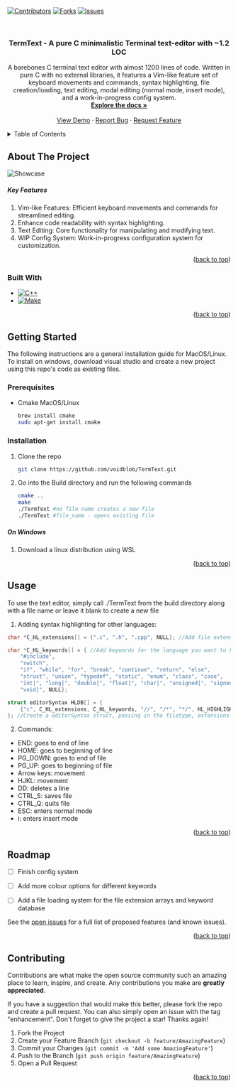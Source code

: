<!-- Improved compatibility of back to top link: See: https://github.com/othneildrew/Best-README-Template/pull/73 -->
<a name="readme-top"></a>
<!--
*** Thanks for checking out the Best-README-Template. If you have a suggestion
*** that would make this better, please fork the repo and create a pull request
*** or simply open an issue with the tag "enhancement".
*** Don't forget to give the project a star!
*** Thanks again! Now go create something AMAZING! :D
-->



<!-- PROJECT SHIELDS -->
<!--
*** I'm using markdown "reference style" links for readability.
*** Reference links are enclosed in brackets [ ] instead of parentheses ( ).
*** See the bottom of this document for the declaration of the reference variables
*** for contributors-url, forks-url, etc. This is an optional, concise syntax you may use.
*** https://www.markdownguide.org/basic-syntax/#reference-style-links
-->
[![Contributors][contributors-shield]][contributors-url]
[![Forks][forks-shield]][forks-url]
[![Issues][issues-shield]][issues-url]




<!-- PROJECT LOGO -->
<br />

<h3 align="center">TermText - A pure C minimalistic Terminal text-editor with ~1.2 LOC </h3>

  <p align="center">
   A barebones C terminal text editor with almost 1200 lines of code. Written in pure C with no external libraries, it features a Vim-like feature set of keyboard movements and commands, syntax highlighting, file creation/loading, text editing, modal editing (normal mode, insert mode), and a work-in-progress config system.
    <br />
    <a href="https://github.com/voidblob/TermText"><strong>Explore the docs »</strong></a>
    <br />
    <br />
    <a href="https://github.com/voidblob/TermText">View Demo</a>
    ·
    <a href="https://github.com/voidblob/TermText/issues">Report Bug</a>
    ·
    <a href="https://github.com/voidblob/TermText/issues">Request Feature</a>
  </p>
</div>



<!-- TABLE OF CONTENTS -->
<details>
  <summary>Table of Contents</summary>
  <ol>
    <li>
      <a href="#about-the-project">About The Project</a>
      <ul>
        <li><a href="#built-with">Built With</a></li>
      </ul>
    </li>
    <li>
      <a href="#getting-started">Getting Started</a>
      <ul>
        <li><a href="#prerequisites">Prerequisites</a></li>
        <li><a href="#installation">Installation</a></li>
      </ul>
    </li>
    <li><a href="#usage">Usage</a></li>
    <li><a href="#roadmap">Roadmap</a></li>
    <li><a href="#contributing">Contributing</a></li>
    <li><a href="#acknowledgments">Acknowledgments</a></li>
  </ol>
</details>



<!-- ABOUT THE PROJECT -->
## About The Project
![Showcase](https://raw.githubusercontent.com/voidblob/TermText/master/showcase.png)

<h5>Key Features</h5>
<ol>
  <li>Vim-like Features: Efficient keyboard movements and commands for streamlined editing.</li>
  <li>Enhance code readability with syntax highlighting.</li>
  <li>Text Editing: Core functionality for manipulating and modifying text.</li>
  <li>
WIP Config System: Work-in-progress configuration system for customization.</li>
</ol>




<p align="right">(<a href="#readme-top">back to top</a>)</p>



### Built With

* [![C++][C++]][C++-url]
* [![Make][Cmake]][Cmake-url]

  
<p align="right">(<a href="#readme-top">back to top</a>)</p>



<!-- GETTING STARTED -->
## Getting Started

The following instructions are a general installation guide for MacOS/Linux. To install on windows, download visual studio and create a new project using this repo's code as existing files. 

### Prerequisites


* Cmake
  MacOS/Linux
  ```sh
  brew install cmake
  sudo apt-get install cmake
  ```

### Installation


1. Clone the repo
   ```sh
   git clone https://github.com/voidblob/TermText.git
   ```
2. Go into the Build directory and run the following commands
   ```sh
   cmake ..
   make
   ./TermText #no file name creates a new file
   ./TermText #file_name - opens existing file
   ```
<h5>On Windows</h5>

1. Download a linux distribution using WSL

<p align="right">(<a href="#readme-top">back to top</a>)</p>



<!-- USAGE EXAMPLES -->
## Usage

To use the text editor, simply call ./TermText from the build directory along with a file name or leave it blank to create a new file

1. Adding syntax highlighting for other languages:
```cpp
char *C_HL_extensions[] = {".c", ".h", ".cpp", NULL}; //Add file extensions (.js for javascript, etc)

char *C_HL_keywords[] = { //Add keywords for the language you want to highlight, adding a | makes it a secondary keyword (different colour)
    "#include",
    "switch",
    "if", "while", "for", "break", "continue", "return", "else",
    "struct", "union", "typedef", "static", "enum", "class", "case",
    "int|", "long|", "double|", "float|", "char|", "unsigned|", "signed|",
    "void|", NULL};

struct editorSyntax HLDB[] = {
    {"c", C_HL_extensions, C_HL_keywords, "//", "/*", "*/", HL_HIGHLIGHT_NUMBERS | HL_HIGHLIGHT_STRINGS},
}; //Create a editorSyntax struct, passing in the filetype, extensions array, keywords array, comment structure (C usings // and /* for comments), and highlight flags
```

2. Commands:

* END: goes to end of line
* HOME: goes to beginning of line
* PG_DOWN: goes to end of file
* PG_UP: goes to beginning of file
* Arrow keys: movement
* HJKL: movement
* DD: deletes a line
* CTRL_S: saves file
* CTRL_Q: quits file
* ESC: enters normal mode
* i: enters insert mode




<p align="right">(<a href="#readme-top">back to top</a>)</p>



<!-- ROADMAP -->
## Roadmap

- [ ] Finish config system
- [ ] Add more colour options for different keywords
- [ ] Add a file loading system for the file extension arrays and keyword database


See the [open issues](https://github.com/voidblob/TermText/issues) for a full list of proposed features (and known issues).

<p align="right">(<a href="#readme-top">back to top</a>)</p>



<!-- CONTRIBUTING -->
## Contributing

Contributions are what make the open source community such an amazing place to learn, inspire, and create. Any contributions you make are **greatly appreciated**.

If you have a suggestion that would make this better, please fork the repo and create a pull request. You can also simply open an issue with the tag "enhancement".
Don't forget to give the project a star! Thanks again!

1. Fork the Project
2. Create your Feature Branch (`git checkout -b feature/AmazingFeature`)
3. Commit your Changes (`git commit -m 'Add some AmazingFeature'`)
4. Push to the Branch (`git push origin feature/AmazingFeature`)
5. Open a Pull Request

<p align="right">(<a href="#readme-top">back to top</a>)</p>








<!-- MARKDOWN LINKS & IMAGES -->
<!-- https://www.markdownguide.org/basic-syntax/#reference-style-links -->
[contributors-shield]: https://img.shields.io/github/contributors/voidblob/TermText.svg?style=for-the-badge
[contributors-url]: https://github.com/voidblob/TermText/graphs/contributors
[forks-shield]: https://img.shields.io/github/forks/voidblob/TermText.svg?style=for-the-badge
[forks-url]: https://github.com/voidblob/TermText/network/members
[stars-shield]: https://img.shields.io/github/stars/voidblob/TermText.svg?style=for-the-badge
[stars-url]: https://github.com/voidblob/TermText/stargazers
[issues-shield]: https://img.shields.io/github/issues/voidblob/TermText.svg?style=for-the-badge
[issues-url]: https://github.com/voidblob/TermText/issues
[license-shield]: https://img.shields.io/github/license/voidblob/TermText.svg?style=for-the-badge
[license-url]: https://github.com/voidblob/TermText/blob/master/LICENSE.txt
[linkedin-shield]: https://img.shields.io/badge/-LinkedIn-black.svg?style=for-the-badge&logo=linkedin&colorB=555
[linkedin-url]: https://linkedin.com/in/linkedin_username
[product-screenshot]: https://github.com/voidblob/TermText/blob/master/demo.png
[C++]: https://img.shields.io/badge/c-%2300599C.svg?style=for-the-badge&logo=c&logoColor=white
[C++-url]: https://cplusplus.com/
[OpenGL]: https://img.shields.io/badge/OpenGL-%23FFFFFF.svg?style=for-the-badge&logo=opengl
[OpenGL-url]: https://www.opengl.org/
[Cmake]: https://img.shields.io/badge/CMake-%23008FBA.svg?style=for-the-badge&logo=cmake&logoColor=white
[Cmake-url]: https://cmake.org/
[Angular.io]: https://img.shields.io/badge/Angular-DD0031?style=for-the-badge&logo=angular&logoColor=white
[Angular-url]: https://angular.io/
[Svelte.dev]: https://img.shields.io/badge/Svelte-4A4A55?style=for-the-badge&logo=svelte&logoColor=FF3E00
[Svelte-url]: https://svelte.dev/
[Laravel.com]: https://img.shields.io/badge/Laravel-FF2D20?style=for-the-badge&logo=laravel&logoColor=white
[Laravel-url]: https://laravel.com
[Bootstrap.com]: https://img.shields.io/badge/Bootstrap-563D7C?style=for-the-badge&logo=bootstrap&logoColor=white
[Bootstrap-url]: https://getbootstrap.com
[JQuery.com]: https://img.shields.io/badge/jQuery-0769AD?style=for-the-badge&logo=jquery&logoColor=white
[JQuery-url]: https://jquery.com 
